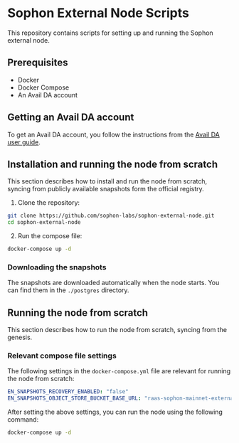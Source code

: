 # Sophon External Node Scripts

This repository contains scripts for setting up and running the Sophon external node.

## Prerequisites

- Docker
- Docker Compose
- An Avail DA account

## Getting an Avail DA account

To get an Avail DA account, you follow the instructions from the [Avail DA user guide](https://docs.availproject.org/user-guides/accounts).

## Installation and running the node from scratch

This section describes how to install and run the node from scratch, syncing from publicly available snapshots form the official registry.

1. Clone the repository:

```bash
git clone https://github.com/sophon-labs/sophon-external-node.git
cd sophon-external-node
```

2. Run the compose file:

```bash
docker-compose up -d
```

### Downloading the snapshots

The snapshots are downloaded automatically when the node starts. You can find them in the `./postgres` directory.

## Running the node from scratch

This section describes how to run the node from scratch, syncing from the genesis.

### Relevant compose file settings

The following settings in the `docker-compose.yml` file are relevant for running the node from scratch:

```yaml
EN_SNAPSHOTS_RECOVERY_ENABLED: "false"
EN_SNAPSHOTS_OBJECT_STORE_BUCKET_BASE_URL: "raas-sophon-mainnet-external-node-snapshots"
```

After setting the above settings, you can run the node using the following command:

```bash
docker-compose up -d
```

